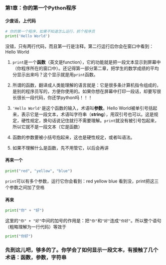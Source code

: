 ### 第1章：你的第一个Python程序

#### 少废话，上代码

```python
# 你的第一个程序，如果不知道怎么运行，抓个程序员
print('Hello World')
```

没错，只有两行代码，而且第一行是注释。第二行运行后你会在窗口中看到：Hello World

1. `print`是一个**函数**（英文是function），它的功能就是把一段文本显示到屏幕中（你程序所在的窗口中）。还记得第一部分第二章，把学生的数学成绩的平均分显示出来吗？这个显示就是用`print`函数。

2. 所谓的函数，翻译成人类能理解的语言就是：它是很多条计算机指令组成的，是别的程序员写的，方便你使用的。如果你想在屏幕中打印一段话，却要写很长很长一段代码，你还学python吗！！！

3. `'Hello World'`是这个函数的输入，术语叫**参数**。Hello World被单引号括起来，表示它是一段文本，术语叫字符串（**string**），用双引号也可以。这是规定，硬性规定，换句话说记住就行不需要理解。`print`就没有被引号包起来，所以它就不是一段文本（它是函数）

4. 函数的参数要被小括号抱起来，这也是硬性规定，或者叫语法。

5. 如果不理解什么是函数，先不用管它，以后会再讲


#### 再来一个
```python
print("red", "yellow", "blue")
```

`print`可以有多个参数，运行它你会看到：red yellow blue 看到没，print把这三个参数之间加了空格


#### 再来
```python
print("你" + "好")
```
这里的`"你" + "好"`中间的加号的作用是：把`"你"`和`"好"`连成`"你好"`。所以整个语句（粗略理解为一行代码）等效于

```python
print("你好")
```

### 先到这儿吧，够多的了。你学会了如何显示一段文本，有接触了几个术语：函数，参数，字符串